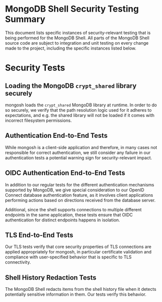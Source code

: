 # MongoDB Shell Security Testing Summary

This document lists specific instances of security-relevant testing that is being
performed for the MongoDB Shell. All parts of the MongoDB Shell source code
are subject to integration and unit testing on every change made to the project,
including the specific instances listed below.

# Security Tests

## Loading the MongoDB `crypt_shared` library securely

mongosh loads the `crypt_shared` MongoDB library at runtime. In order to do so securely,
we verify that the path resolution logic used for it adheres to expectations, and e.g.
the shared library will not be loaded if it comes with incorrect filesystem permissions.

<!-- Source File: `packages/cli-repl/src/crypt-library-paths.spec.ts` -->


## Authentication End-to-End Tests

While mongosh is a client-side application and therefore, in many cases not responsible
for correct authentication, we still consider any failure in our authentication tests
a potential warning sign for security-relevant impact.

<!-- Source File: `packages/e2e-tests/test/e2e-auth.spec.ts` -->


## OIDC Authentication End-to-End Tests

In addition to our regular tests for the different authentication mechanisms supported
by MongoDB, we give special consideration to our OpenID Connect database authentication
feature, as it involves client applications performing actions based on directions
received from the database server.

Additional, since the shell supports connections to multiple different endpoints in the
same application, these tests ensure that OIDC authentication for distinct endpoints
happens in isolation.

<!-- Source File: `packages/e2e-tests/test/e2e-oidc.spec.ts` -->


## TLS End-to-End Tests

Our TLS tests verify that core security properties of TLS connections
are applied appropriately for mongosh, in particular certificate validation
and compliance with user-specified behavior that is specific to TLS connectivity.

<!-- Source File: `packages/e2e-tests/test/e2e-tls.spec.ts` -->


## Shell History Redaction Tests

The MongoDB Shell redacts items from the shell history file when it detects
potentially sensitive information in them. Our tests verify this behavior.

<!-- Source File: `packages/history/src/history.spec.ts` -->

